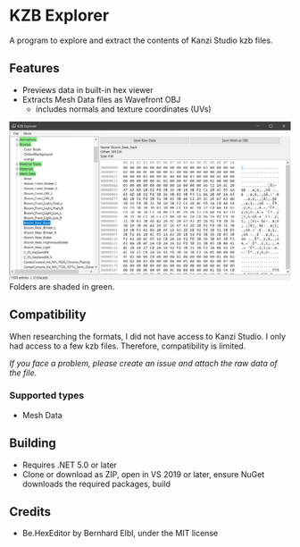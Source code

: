 # KZB Explorer
A program to explore and extract the contents of Kanzi Studio kzb files.

## Features
- Previews data in built-in hex viewer
- Extracts Mesh Data files as Wavefront OBJ
  - includes normals and texture coordinates (UVs)

<img alt="img1" src="https://github.com/theawesomecoder61/KZB-Explorer/raw/master/img1.jpg">
Folders are shaded in green.

## Compatibility
When researching the formats, I did not have access to Kanzi Studio. I only had access to a few kzb files. Therefore, compatibility is limited.

*If you face a problem, please create an issue and attach the raw data of the file.*

### Supported types
- Mesh Data

## Building
- Requires .NET 5.0 or later
- Clone or download as ZIP, open in VS 2019 or later, ensure NuGet downloads the required packages, build

## Credits
- Be.HexEditor by Bernhard Elbl, under the MIT license

